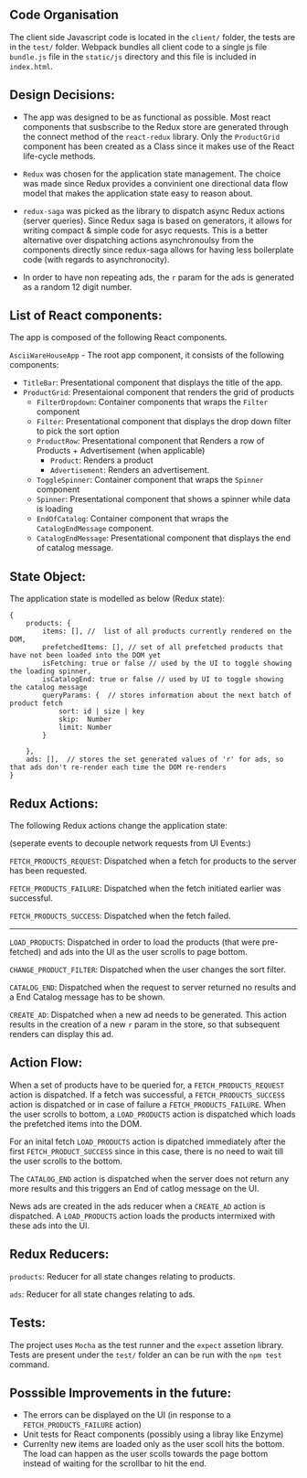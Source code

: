 Code Organisation
----------------
The client side Javascript code is located in the `client/` folder, the tests are in the `test/` folder. Webpack bundles all client code to a single js file `bundle.js` file in the `static/js` directory and this file is included in `index.html`.


Design Decisions: 
---------------
- The app was designed to be as functional as possible. Most react components that susbscribe to the Redux store are generated through the connect method of the `react-redux` library. Only the `ProductGrid` component has been created as a Class since it makes use of the React life-cycle methods.

- `Redux` was chosen for the application state management. The choice was made since Redux provides a convinient one directional data flow model that makes the application state easy to reason about.

- `redux-saga` was picked as the library to dispatch async Redux actions (server queries). Since Redux saga is based on generators, it allows for writing compact & simple code for asyc requests. This is a better alternative over dispatching actions asynchronoulsy from the components directly since redux-saga allows for having less boilerplate code (with regards to asynchronocity).

- In order to have non repeating ads, the `r` param for the ads is generated as a random 12 digit number.


List of React components: 
----------------
The app is composed of the following React components.

`AsciiWareHouseApp` - The root app component, it consists of the following components: 

- `TitleBar`: Presentational component that displays the title of the app.
- `ProductGrid`: Presentaional component that renders the grid of products
    - `FilterDropdown`: Container components that wraps the `Filter` component
    - `Filter`: Presentational component that displays the drop down filter to pick the sort option
    - `ProductRow`: Presentational component that Renders a row of Products + Advertisement (when applicable)
        - `Product`: Renders a product
        - `Advertisement`: Renders an advertisement.
    - `ToggleSpinner`: Container component that wraps the `Spinner` component
    - `Spinner`: Presentational component that shows a spinner while data is loading
    - `EndOfCatalog`: Container component that wraps the `CatalogEndMessage` component.
    - `CatalogEndMessage`: Presentational component that displays the end of catalog message.


State Object:
-----------------
The application state is modelled as below (Redux state):
```
{
    products: {
        items: [], //  list of all products currently rendered on the DOM,
        prefetchedItems: [], // set of all prefetched products that have not been loaded into the DOM yet
        isFetching: true or false // used by the UI to toggle showing the loading spinner,
        isCatalogEnd: true or false // used by UI to toggle showing the catalog message
        queryParams: {  // stores information about the next batch of product fetch
            sort: id | size | key  
            skip:  Number
            limit: Number
        }
        
    },
    ads: [],  // stores the set generated values of 'r' for ads, so that ads don't re-render each time the DOM re-renders
}
```

Redux Actions:
----------
The following Redux actions change the application state:

(seperate events to decouple network requests from UI Events:)

`FETCH_PRODUCTS_REQUEST`: Dispatched when a fetch for products to the server has been requested.

`FETCH_PRODUCTS_FAILURE`: Dispatched when the fetch initiated earlier was successful. 

`FETCH_PRODUCTS_SUCCESS`: Dispatched when the fetch failed.

-------

`LOAD_PRODUCTS`: Dispatched in order to load the products (that were pre-fetched) and ads into the UI as the user scrolls to page bottom.

`CHANGE_PRODUCT_FILTER`: Dispatched when the user changes the sort filter.

`CATALOG_END`: Dispatched when the request to server returned no results and a End Catalog message has to be shown.

`CREATE_AD`: Dispatched when a new ad needs to be generated. This action results in the creation of a new `r` param in the store, so that subsequent renders can display this ad.

Action Flow:
-------------
When a set of products have to be queried for, a `FETCH_PRODUCTS_REQUEST` action is dispatched. If a fetch was successful, a `FETCH_PRODUCTS_SUCCESS` action is dispatched or in case of failure a `FETCH_PRODUCTS_FAILURE`. When the user scrolls to bottom, a `LOAD_PRODUCTS` action is dispatched which loads the prefetched items into the DOM.

For an inital fetch `LOAD_PRODUCTS` action is dipatched immediately after the first `FETCH_PRODUCT_SUCCESS` since in this case, there is no need to wait till the user scrolls to the bottom.

The `CATALOG_END` action is dispatched when the server does not return any more results and this triggers an End of catlog message on the UI.

News ads are created in the ads reducer when a `CREATE_AD` action is dispatched. A `LOAD_PRODUCTS` action loads the products intermixed with these ads into the UI.

Redux Reducers:
------------
`products`: Reducer for all state changes relating to products.

`ads`: Reducer for all state changes relating to ads.


Tests:
--------
The project uses `Mocha` as the test runner and the `expect` assetion library. Tests are present under the `test/` folder an can be run with the `npm test` command.


Posssible Improvements in the future:
-------------------------------------
- The errors can be displayed on the UI (in response to a `FETCH_PRODUCTS_FAILURE` action)
- Unit tests for React components (possibly using a libray like Enzyme)
- Currenlty new items are loaded only as the user scoll hits the bottom. The load can happen as the user scolls towards the page bottom instead of waiting for the scrollbar to hit the end.
